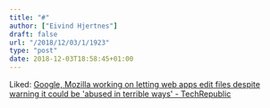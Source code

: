 ```yaml
---
title: "#"
author: ["Eivind Hjertnes"]
draft: false
url: "/2018/12/03/1/1923"
type: "post"
date: 2018-12-03T18:58:45+01:00
---
```


Liked:
[Google,
Mozilla working on letting web apps edit files despite warning it could
be 'abused in terrible ways' - TechRepublic](https://www.techrepublic.com/article/google-mozilla-working-on-letting-web-apps-edit-files-despite-warning-it-could-be-abused-in-terrible/)
